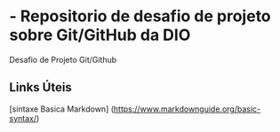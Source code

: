  # - Repositorio de desafio de projeto sobre Git/GitHub da DIO
 Desafio de Projeto Git/Github

## Links Úteis
[sintaxe Basica Markdown] (https://www.markdownguide.org/basic-syntax/)
